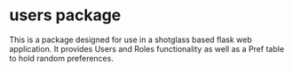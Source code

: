 # users package

This is a package designed for use in a shotglass based flask web application. It provides Users and Roles functionality 
as well as a Pref table to hold random preferences.


